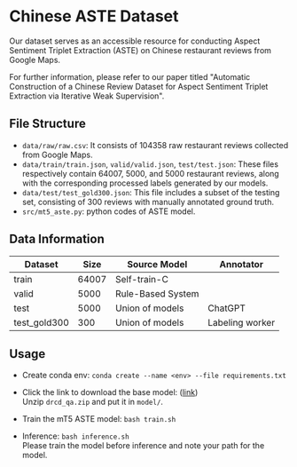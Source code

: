 # Chinese ASTE Dataset
Our dataset serves as an accessible resource for conducting Aspect Sentiment Triplet Extraction (ASTE) on Chinese restaurant reviews from Google Maps.

For further information, please refer to our paper titled "Automatic Construction of a Chinese Review Dataset for Aspect Sentiment
Triplet Extraction via Iterative Weak Supervision".


## File Structure
- `data/raw/raw.csv`: It consists of 104358 raw restaurant reviews collected from Google Maps.
- `data/train/train.json`, `valid/valid.json`, `test/test.json`: These files respectively contain 64007, 5000, and 5000 restaurant reviews, along with the corresponding processed labels generated by our models.
- `data/test/test_gold300.json`: This file includes a subset of the testing set, consisting of 300 reviews with manually annotated ground truth.
- `src/mt5_aste.py`: python codes of ASTE model.


## Data Information
|Dataset|Size|Source Model|Annotator|
|-------|----|------------|---------|
|train|64007|Self-train-C||
|valid|5000|Rule-Based System||
|test|5000|Union of models|ChatGPT|
|test_gold300|300|Union of models|Labeling worker|


## Usage
- Create conda env:
`conda create --name <env> --file requirements.txt`

- Click the link to download the base model: ([link](https://drive.google.com/file/d/11IqXcfXR501RSJIXoFCiBy9EhXsboohG/view?usp=share_link))  
  Unzip `drcd_qa.zip` and put it in `model/`.

- Train the mT5 ASTE model:
`bash train.sh`

- Inference:
`bash inference.sh`   
  Please train the model before inference and note your path for the model.
